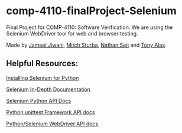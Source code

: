 # comp-4110-finalProject-Selenium
Final Project for COMP-4110: Software Verification. We are using the Selenium WebDriver tool for web and browser testing.

Made by [Jameel Jiwani](https://github.com/JameelJiwani), [Mitch Sturba](https://github.com/MitchellSturba), [Nathan Seit](https://github.com/nathan1505) and [Tony Alas](https://github.com/tonyalas).

## Helpful Resources:

[Installing Selenium for Python](https://selenium-python.readthedocs.io/installation.html#introduction)

[Selenium In-Depth Documentation](https://www.selenium.dev/documentation/en/)

[Selenium Python API Docs](https://www.selenium.dev/selenium/docs/api/py/api.html#)

[Python unittest Framework API docs](https://docs.python.org/3/library/unittest.html)

[Python/Selenium WebDriver API docs](https://selenium-python.readthedocs.io/api.html)
